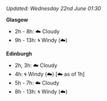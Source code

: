*Updated: Wednesday 22nd June 01:30*

**Glasgow**

* 2h - 8h: :cloud: Cloudy
* 9h - 13h: :cyclone: Windy (:cloud:)

**Edinburgh**

* 2h, 3h: :cloud: Cloudy
* 4h: :cyclone: Windy (:cloud:) [:cloud: as of 1h]
* 5h - 7h: :cloud: Cloudy
* 8h - 13h: :cyclone: Windy (:cloud:)
